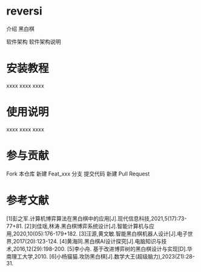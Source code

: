 # reversi
介绍
黑白棋

软件架构
软件架构说明

# 安装教程
xxxx
xxxx
xxxx
# 使用说明
xxxx
xxxx
xxxx
# 参与贡献
Fork 本仓库
新建 Feat_xxx 分支
提交代码
新建 Pull Request
# 参考文献
[1]彭之军.计算机博弈算法在黑白棋中的应用[J].现代信息科技,2021,5(17):73-77+81.
[2]刘佳瑶,林涛.黑白棋博弈系统设计[J].智能计算机与应用,2020,10(05):176-179+182.
[3]汪源,黄文敏.智能黑白棋机器人设计[J].电子世界,2017(20):123-124.
[4]黄海同.黑白棋AI设计探究[J].电脑知识与技术,2016,12(29):198-200.
[5]李小舟. 基于改进博弈树的黑白棋设计与实现[D].华南理工大学,2010.
[6]小杨猫猫.攻防黑白棋[J].数学大王(超级脑力),2023(Z1):28-31.
